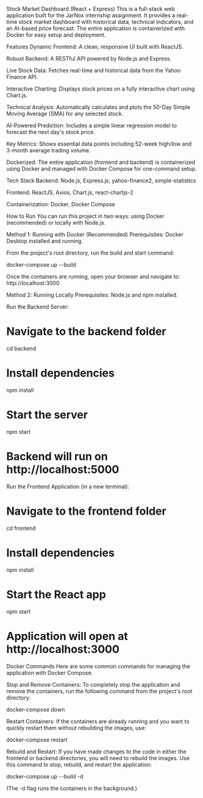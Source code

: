 Stock Market Dashboard (React + Express)
This is a full-stack web application built for the JarNox internship assignment. It provides a real-time stock market dashboard with historical data, technical indicators, and an AI-based price forecast. The entire application is containerized with Docker for easy setup and deployment.

Features
Dynamic Frontend: A clean, responsive UI built with ReactJS.

Robust Backend: A RESTful API powered by Node.js and Express.

Live Stock Data: Fetches real-time and historical data from the Yahoo Finance API.

Interactive Charting: Displays stock prices on a fully interactive chart using Chart.js.

Technical Analysis: Automatically calculates and plots the 50-Day Simple Moving Average (SMA) for any selected stock.

AI-Powered Prediction: Includes a simple linear regression model to forecast the next day's stock price.

Key Metrics: Shows essential data points including 52-week high/low and 3-month average trading volume.

Dockerized: The entire application (frontend and backend) is containerized using Docker and managed with Docker Compose for one-command setup.

Tech Stack
Backend: Node.js, Express.js, yahoo-finance2, simple-statistics

Frontend: ReactJS, Axios, Chart.js, react-chartjs-2

Containerization: Docker, Docker Compose

How to Run
You can run this project in two ways: using Docker (recommended) or locally with Node.js.

Method 1: Running with Docker (Recommended)
Prerequisites: Docker Desktop installed and running.

From the project's root directory, run the build and start command:

docker-compose up --build

Once the containers are running, open your browser and navigate to:
http://localhost:3000

Method 2: Running Locally
Prerequisites: Node.js and npm installed.

Run the Backend Server:

# Navigate to the backend folder
cd backend

# Install dependencies
npm install

# Start the server
npm start
# Backend will run on http://localhost:5000

Run the Frontend Application (in a new terminal):

# Navigate to the frontend folder
cd frontend

# Install dependencies
npm install

# Start the React app
npm start
# Application will open at http://localhost:3000

Docker Commands
Here are some common commands for managing the application with Docker Compose.

Stop and Remove Containers: To completely stop the application and remove the containers, run the following command from the project's root directory:

docker-compose down

Restart Containers: If the containers are already running and you want to quickly restart them without rebuilding the images, use:

docker-compose restart

Rebuild and Restart: If you have made changes to the code in either the frontend or backend directories, you will need to rebuild the images. Use this command to stop, rebuild, and restart the application:

docker-compose up --build -d

(The -d flag runs the containers in the background.)